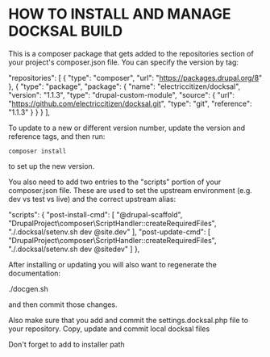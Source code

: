 # HOW TO INSTALL AND MANAGE DOCKSAL BUILD

This is a composer package that gets added to the repositories section of your project's composer.json file. You can specify the version by tag:

 "repositories": [
    {
      "type": "composer",
      "url": "https://packages.drupal.org/8"
    },
    {
      "type": "package",
      "package": {
        "name": "electriccitizen/docksal",
        "version": "1.1.3",
        "type": "drupal-custom-module",
        "source": {
          "url": "https://github.com/electriccitizen/docksal.git",
          "type": "git",
          "reference": "1.1.3"
        }
      }
    }
  ],

To update to a new or different version number, update the version and reference tags, and then run:

```composer install```

to set up the new version. 

You also need to add two entries to the "scripts" portion of your composer.json file. These are used to set the upstream environment (e.g. dev vs test vs live) and the correct upstream alias:

 "scripts": {
    "post-install-cmd": [
      "@drupal-scaffold",
      "DrupalProject\\composer\\ScriptHandler::createRequiredFiles",
      "./.docksal/setenv.sh dev @site.dev"
    ],
    "post-update-cmd": [
      "DrupalProject\\composer\\ScriptHandler::createRequiredFiles",
      "./.docksal/setenv.sh dev @sitedev"
    ]
  },

After installing or updating you will also want to regenerate the documentation:

./docgen.sh


and then commit those changes. 

Also make sure that you add and commit the settings.docksal.php file to your repository.
Copy, update and commit local docksal files

Don't forget to add to installer path
